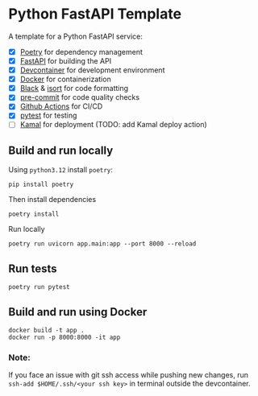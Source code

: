 # Python FastAPI Template

A template for a Python FastAPI service:
- [x] [Poetry](https://python-poetry.org/docs/basic-usage/) for dependency management
- [x] [FastAPI](https://fastapi.tiangolo.com/) for building the API
- [x] [Devcontainer](https://code.visualstudio.com/docs/devcontainers/tutorial) for development environment
- [x] [Docker](https://www.docker.com/) for containerization
- [x] [Black](https://black.readthedocs.io/) & [isort](https://pycqa.github.io/isort/) for code formatting
- [x] [pre-commit](https://pre-commit.com/) for code quality checks
- [x] [Github Actions](https://github.com/features/actions) for CI/CD
- [x] [pytest](https://docs.pytest.org/) for testing
- [ ] [Kamal](https://kamal-deploy.org/) for deployment (TODO: add Kamal deploy action)

## Build and run locally

Using `python3.12` install `poetry`:
```
pip install poetry
```

Then install dependencies
```
poetry install
```

Run locally
```
poetry run uvicorn app.main:app --port 8000 --reload
```

## Run tests
```
poetry run pytest
```

## Build and run using Docker

```
docker build -t app .
docker run -p 8000:8000 -it app
```

### Note:
If you face an issue with git ssh access while pushing new changes, run `ssh-add $HOME/.ssh/<your ssh key>` in terminal outside the devcontainer.
